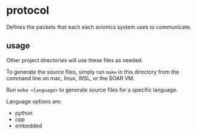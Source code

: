 # protocol

Defines the packets that each each avionics system uses to communicate.

## usage

Other project directories will use these files as needed.

To generate the source files, simply run `make` in this directory from the command line on mac, linux, WSL, or the SOAR VM.

Run `make <language>` to generate source files for a specific language.

Language options are:
- python
- cpp
- embedded
